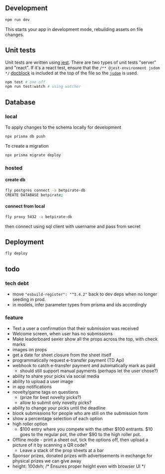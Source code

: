 ## Development

```sh
npm run dev
```

This starts your app in development mode, rebuilding assets on file changes.

## Unit tests

Unit tests are written using [jest](https://jestjs.io/). There are two types of unit tests "server" and "react". If it's a react test, ensure that the `/** @jest-environment jsdom */` [docblock](https://jestjs.io/docs/configuration#testenvironment-string) is included at the top of the file so the [`jsdom`](https://github.com/jsdom/jsdom) is used.

```sh
npm test # one off
npm run test:watch # using watcher
```

## Database

### local

To apply changes to the schema locally for development

```sh
npx prisma db push
```

To create a migration

```sh
npx prisma migrate deploy
```

### hosted

#### create db
```sh
fly postgres connect -a betpirate-db
CREATE DATABASE betpirate;
```

#### connect from local

```sh
fly proxy 5432 -a betpirate-db
```
then connect using sql client with username and pass from secret

## Deployment

```sh
fly deploy
```

## todo


### tech debt
- move `"esbuild-register": "^3.4.2"` back to dev deps when no longer seeding in prod.
- in models, infer parameter types from prisma and <exclude> ids accordingly

### feature
- Text a user a confirmation that their submission was received
- Welcome screen, when user has no submissions
- Make leaderboard sexier
    show all the props across the top, with check marks
- images on props
- get a date for sheet closure from the sheet itself
- programmatically request e-transfer payment (TD Api)
- webhook to catch e-transfer payment and automatically mark as paid
    - should still support manual payments (perhaps let the user chose?)
- ability to share your picks via social media
- ability to upload a user image
- in app notifications
- novelty/game tags on questions 
    - (prize for best novelty picks?)
    - allow to submit only novelty picks?
- ability to change your picks until the deadline
- block submissions for people who are still on the submission form
- show a percentage selection of each option
- high roller option
    - $100 entry where you compete with the other $100 entrants. $10 goes to the
       regular pot, the other $90 to the high roller pot.
- Offline mode - print a sheet out, tick the options off, then upload a picture of it by scanning a QR code?
    - Leave a stack of the prop sheets at a bar
- Sponsor prizes, donated prizes with advertisements in exchange for physical prizes we can give away
- height: 100dvh; /* Ensures proper height even with browser UI */
